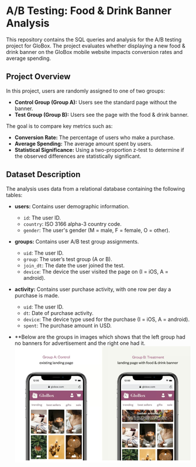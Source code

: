 # A/B Testing: Food & Drink Banner Analysis

This repository contains the SQL queries and analysis for the A/B testing project for GloBox. The project evaluates whether displaying a new food & drink banner on the GloBox mobile website impacts conversion rates and average spending.

## Project Overview

In this project, users are randomly assigned to one of two groups:
- **Control Group (Group A):** Users see the standard page without the banner.
- **Test Group (Group B):** Users see the page with the food & drink banner.

The goal is to compare key metrics such as:
- **Conversion Rate:** The percentage of users who make a purchase.
- **Average Spending:** The average amount spent by users.
- **Statistical Significance:** Using a two-proportion z-test to determine if the observed differences are statistically significant.

## Dataset Description

The analysis uses data from a relational database containing the following tables:

- **users:** Contains user demographic information.
  - `id`: The user ID.
  - `country`: ISO 3166 alpha-3 country code.
  - `gender`: The user's gender (M = male, F = female, O = other).

- **groups:** Contains user A/B test group assignments.
  - `uid`: The user ID.
  - `group`: The user’s test group (A or B).
  - `join_dt`: The date the user joined the test.
  - `device`: The device the user visited the page on (I = iOS, A = android).

- **activity:** Contains user purchase activity, with one row per day a purchase is made.
  - `uid`: The user ID.
  - `dt`: Date of purchase activity.
  - `device`: The device type used for the purchase (I = iOS, A = android).
  - `spent`: The purchase amount in USD.
- **Below are the groups in images which shows that the left group had no banners for advertisement and the right one had it.
![A/B Testing Overview](images/abtesting.jpg)


